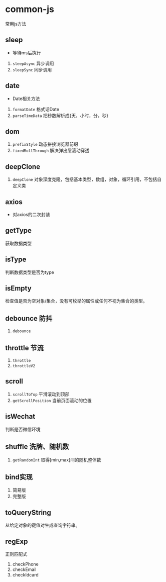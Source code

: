 # common-js
常用js方法
## sleep 
- 等待ms后执行
1. `sleepAsync` 异步调用
2. `sleepSync` 同步调用
## date
- Date相关方法
1. `formatDate` 格式话Date
2. `parseTimeData` 把秒数解析成{天，小时，分，秒}

## dom
1. `prefixStyle` 动态拼接浏览器前缀
2. `fixedRollThrough` 解决弹出层滚动穿透

## deepClone
1. `deepClone`  对象深度克隆，包括基本类型，数组，对象，循环引用，不包括自定义类


## axios
- 对axios的二次封装
## getType
获取数据类型
## isType
判断数据类型是否为type
## isEmpty
检查值是否为空对象/集合，没有可枚举的属性或任何不视为集合的类型。
## debounce  防抖
1. `debounce`
## throttle 节流
1. `throttle`
2. `throttleV2`

## scroll
1. `scrollToTop` 平滑滚动到顶部
2. `getScrollPosition` 当前页面滚动的位置

## isWechat 
判断是否微信环境

## shuffle 洗牌、随机数
1. `getRandomInt` 取得[min,max]间的随机整体数

## bind实现
1. 简易版
2. 完整版

## toQueryString
从给定对象的键值对生成查询字符串。

## regExp
正则匹配式
1. checkPhone
2. checkEmail
3. checkIdcard